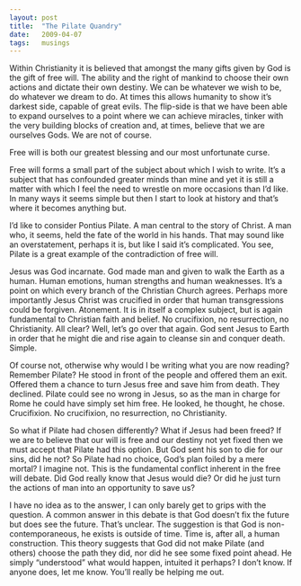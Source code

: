 ```yaml
---
layout: post
title:  "The Pilate Quandry"
date:   2009-04-07
tags:   musings
---
```


Within Christianity it is believed that amongst the many gifts given by God is the gift of free will. The ability and the right of mankind to choose their own actions and dictate their own destiny. We can be whatever we wish to be, do whatever we dream to do. At times this allows humanity to show it’s darkest side, capable of great evils. The flip-side is that we have been able to expand ourselves to a point where we can achieve miracles, tinker with the very building blocks of creation and, at times, believe that we are ourselves Gods. We are not of course.

Free will is both our greatest blessing and our most unfortunate curse.

Free will forms a small part of the subject about which I wish to write. It’s a subject that has confounded greater minds than mine and yet it is still a matter with which I feel the need to wrestle on more occasions than I’d like. In many ways it seems simple but then I start to look at history and that’s where it becomes anything but.

I’d like to consider Pontius Pilate. A man central to the story of Christ. A man who, it seems, held the fate of the world in his hands. That may sound like an overstatement, perhaps it is, but like I said it’s complicated. You see, Pilate is a great example of the contradiction of free will.

Jesus was God incarnate. God made man and given to walk the Earth as a human. Human emotions, human strengths and human weaknesses. It’s a point on which every branch of the Christian Church agrees. Perhaps more importantly Jesus Christ was crucified in order that human transgressions could be forgiven. Atonement. It is in itself a complex subject, but is again fundamental to Christian faith and belief. No crucifixion, no resurrection, no Christianity. All clear? Well, let’s go over that again. God sent Jesus to Earth in order that he might die and rise again to cleanse sin and conquer death. Simple.

Of course not, otherwise why would I be writing what you are now reading? Remember Pilate? He stood in front of the people and offered them an exit. Offered them a chance to turn Jesus free and save him from death. They declined. Pilate could see no wrong in Jesus, so as the man in charge for Rome he could have simply set him free. He looked, he thought, he chose. Crucifixion. No crucifixion, no resurrection, no Christianity.

So what if Pilate had chosen differently? What if Jesus had been freed? If we are to believe that our will is free and our destiny not yet fixed then we must accept that Pilate had this option. But God sent his son to die for our sins, did he not? So Pilate had no choice, God’s plan foiled by a mere mortal? I imagine not. This is the fundamental conflict inherent in the free will debate. Did God really know that Jesus would die? Or did he just turn the actions of man into an opportunity to save us?

I have no idea as to the answer, I can only barely get to grips with the question. A common answer in this debate is that God doesn’t fix the future but does see the future. That’s unclear. The suggestion is that God is non-contemporaneous, he exists is outside of time. Time is, after all, a human construction. This theory suggests that God did not make Pilate (and others) choose the path they did, nor did he see some fixed point ahead. He simply “understood” what would happen, intuited it perhaps? I don’t know. If anyone does, let me know. You’ll really be helping me out.